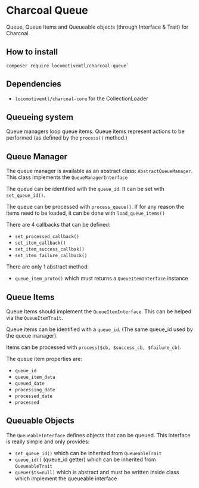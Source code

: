 Charcoal Queue
==============

Queue, Queue Items and Queueable objects (through Interface & Trait) for Charcoal.

## How to install
```
composer require locomotivemtl/charcoal-queue`
```

## Dependencies
- `locomotivemtl/charcoal-core` for the CollectionLoader

## Queueing system

Queue managers loop queue items. Queue items represent actions to be performed (as defined by the `process()` method.)

## Queue Manager
The queue manager is available as an abstract class: `AbstractQueueManager`.
This class implements the `QueueManagerInterface`

The queue can be identified with the `queue_id`. It can be set with `set_queue_id()`.

The queue can be processed with `process_queue()`.
If for any reason the items need to be loaded, it can be done with `load_queue_items()`

There are 4 callbacks that can be defined:
- `set_processed_callback()`
- `set_item_callback()`
- `set_item_success_callbak()`
- `set_item_failure_callback()`

There are only 1 abstract method:
- `queue_item_proto()` which must returns a `QueueItemInterface` instance

## Queue Items
Queue Items should implement the `QueueItemInterface`. This can be helped via the `QueueItemTrait`.

Queue items can be identified with a `queue_id`. (The same queue_id used by the queue manager).

Items can be processed with `process($cb, $success_cb, $failure_cb)`.

The queue item properties are:
- `queue_id`
- `queue_item_data`
- `queued_date`
- `processing_date`
- `processed_date`
- `processed`

## Queuable Objects
The `QueueableInterface` defines objects that can be queued. This interface is really simple and only provides:
  - `set_queue_id()` which can be inherited from `QueueableTrait`
  - `queue_id()` (queue_id getter) which can be inherited from `QueueableTrait`
  - `queue($ts=null)` which is abstract and must be written inside class which implement the queueable interface




